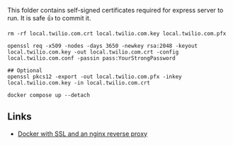 This folder contains self-signed certificates required for express server to run. It is safe :+1: to commit it.

```shell
rm -rf local.twilio.com.crt local.twilio.com.key local.twilio.com.pfx

openssl req -x509 -nodes -days 3650 -newkey rsa:2048 -keyout local.twilio.com.key -out local.twilio.com.crt -config local.twilio.com.conf -passin pass:YourStrongPassword

## Optional
openssl pkcs12 -export -out local.twilio.com.pfx -inkey local.twilio.com.key -in local.twilio.com.crt

docker compose up --detach
```

## Links

- [Docker with SSL and an nginx reverse proxy](https://gist.github.com/dahlsailrunner/679e6dec5fd769f30bce90447ae80081)
